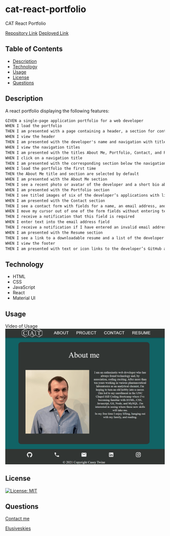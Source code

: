 # cat-react-portfolio

CAT React Portfolio

[Repository Link](https://github.com/ElusiveSkies/cat-react-portfolio)
[Deployed Link](https://elusiveskies.github.io/cat-react-portfolio/)

## Table of Contents

- [Description](#Description)
- [Technology](#Technology)
- [Usage](#Usage)
- [License](#License)
- [Questions](#Questions)

## Description

A react portfolio displaying the following features:

```md
GIVEN a single-page application portfolio for a web developer
WHEN I load the portfolio
THEN I am presented with a page containing a header, a section for content, and a footer
WHEN I view the header
THEN I am presented with the developer's name and navigation with titles corresponding to different sections of the portfolio
WHEN I view the navigation titles
THEN I am presented with the titles About Me, Portfolio, Contact, and Resume, and the title corresponding to the current section is highlighted
WHEN I click on a navigation title
THEN I am presented with the corresponding section below the navigation without the page reloading and that title is highlighted
WHEN I load the portfolio the first time
THEN the About Me title and section are selected by default
WHEN I am presented with the About Me section
THEN I see a recent photo or avatar of the developer and a short bio about them
WHEN I am presented with the Portfolio section
THEN I see titled images of six of the developer’s applications with links to both the deployed applications and the corresponding GitHub repositories
WHEN I am presented with the Contact section
THEN I see a contact form with fields for a name, an email address, and a message
WHEN I move my cursor out of one of the form fields without entering text
THEN I receive a notification that this field is required
WHEN I enter text into the email address field
THEN I receive a notification if I have entered an invalid email address
WHEN I am presented with the Resume section
THEN I see a link to a downloadable resume and a list of the developer’s proficiencies
WHEN I view the footer
THEN I am presented with text or icon links to the developer’s GitHub and LinkedIn profiles, and their profile on a third platform (Stack Overflow, Twitter)
```

## Technology

- HTML
- CSS
- JavaScript
- React
- Material UI

## Usage

Video of Usage
![Video of Usage](./img/react-portfolio.gif)

## License

[![License: MIT](https://img.shields.io/badge/License-MIT-yellow.svg)](https://opensource.org/licenses/MIT)

## Questions

[Contact me](mailto:elusiveskies@gmail.com)

[Elusiveskies](https://www.github.com/Elusiveskies)